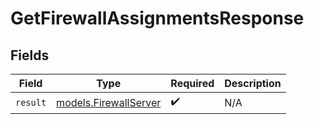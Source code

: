 # GetFirewallAssignmentsResponse


## Fields

| Field                                                | Type                                                 | Required                                             | Description                                          |
| ---------------------------------------------------- | ---------------------------------------------------- | ---------------------------------------------------- | ---------------------------------------------------- |
| `result`                                             | [models.FirewallServer](../models/firewallserver.md) | :heavy_check_mark:                                   | N/A                                                  |